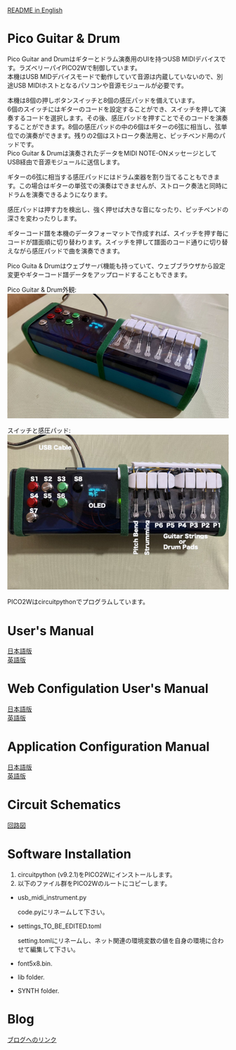 [README in English](https://github.com/ohira-s/PicoGuitarDrum2Web/blob/master/README.md)  
# Pico Guitar & Drum
Pico Guitar and Drumはギターとドラム演奏用のUIを持つUSB MIDIデバイスです。ラズベリーパイPICO2Wで制御しています。  
本機はUSB MIDデバイスモードで動作していて音源は内蔵していないので、別途USB MIDIホストとなるパソコンや音源モジュールが必要です。  
  
本機は8個の押しボタンスイッチと8個の感圧パッドを備えています。  
6個のスイッチにはギターのコードを設定することができ、スイッチを押して演奏するコードを選択します。その後、感圧パッドを押すことでそのコードを演奏することができます。8個の感圧パッドの中の6個はギターの6弦に相当し、弦単位での演奏ができます。残りの2個はストローク奏法用と、ピッチベンド用のパッドです。  
Pico Guitar & Drumは演奏されたデータをMIDI NOTE-ONメッセージとしてUSB経由で音源モジュールに送信します。
  
ギターの6弦に相当する感圧パッドにはドラム楽器を割り当てることもできます。この場合はギターの単弦での演奏はできませんが、ストローク奏法と同時にドラムを演奏できるようになります。  
  
感圧パッドは押す力を検出し、強く押せば大きな音になったり、ピッチベンドの深さを変わったりします。
  
ギターコード譜を本機のデータフォーマットで作成すれば、スイッチを押す毎にコードが譜面順に切り替わります。スイッチを押して譜面のコード通りに切り替えながら感圧パッドで曲を演奏できます。  
  
Pico Guita & Drumはウェブサーバ機能も持っていて、ウェブブラウザから設定変更やギターコード譜データをアップロードすることもできます。  

Pico Guitar & Drum外観:  
![picogd_overview2](https://github.com/ohira-s/PicoGuitarDrum2Web/blob/master/Docs/picogd_overview2.jpg)  

スイッチと感圧パッド:  
![picogd_overview2](https://github.com/ohira-s/PicoGuitarDrum2Web/blob/master/Docs/picogd_labels.jpg)  

PICO2Wはcircuitpythonでプログラムしています。  

# User's Manual
[日本語版](https://github.com/ohira-s/PicoGuitarDrum2Web/blob/master/Docs/UsersManual.md)  
[英語版](https://github.com/ohira-s/PicoGuitarDrum2Web/blob/master/Docs/UsersManual_Eng.md)  

# Web Configulation User's Manual
[日本語版](https://github.com/ohira-s/PicoGuitarDrum2Web/blob/master/Docs/WebConfigManual.md)  
[英語版](https://github.com/ohira-s/PicoGuitarDrum2Web/blob/master/Docs/WebConfigManual_Eng.md)  

# Application Configuration Manual
[日本語版](https://github.com/ohira-s/PicoGuitarDrum2Web/blob/master/Docs/ConfigManual.md)  
[英語版](https://github.com/ohira-s/PicoGuitarDrum2Web/blob/master/Docs/ConfigManual_Eng.md)  

# Circuit Schematics
[回路図](https://github.com/ohira-s/PicoGuitarDrum2Web/blob/master/Docs/PICO_Guitar_Circuit.pdf)

# Software Installation
1) circuitpython (v9.2.1)をPICO2Wにインストールします。  
2) 以下のファイル群をPICO2Wのルートにコピーします。  

- usb_midi_instrument.py  

	code.pyにリネームして下さい。  
	
- settings_TO_BE_EDITED.toml  

	setting.tomlにリネームし、ネット関連の環境変数の値を自身の環境に合わせて編集して下さい。  
	
- font5x8.bin.  
- lib folder.  
- SYNTH folder.  

# Blog
[ブログへのリンク](https://www.thymes-square.net/?p=705)   
